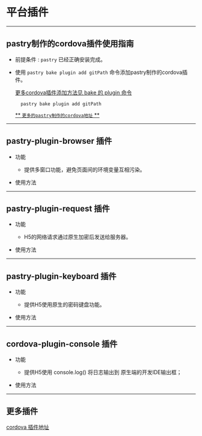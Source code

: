 # 平台插件

----
## pastry制作的cordova插件使用指南

* 前提条件 : `pastry` 已经正确安装完成。

* 使用 `pastry bake plugin add gitPath` 命令添加pastry制作的cordova插件。
    
  [更多cordova插件添加方法见 bake 的 plugin 命令][md_moreCli]

        pastry bake plugin add gitPath

  [** `更多的pastry制作的cordova地址` **][net_pastryplugins]

----
## pastry-plugin-browser 插件

* 功能

    * 提供多窗口功能，避免页面间的环境变量互相污染。

* 使用方法

----
## pastry-plugin-request 插件

* 功能

    * H5的网络请求通过原生加密后发送给服务器。

* 使用方法

----
## pastry-plugin-keyboard 插件

* 功能

    * 提供H5使用原生的密码键盘功能。

* 使用方法

----
## cordova-plugin-console 插件

* 功能

    * 提供H5使用 console.log() 将日志输出到 原生端的开发IDE输出框；

* 使用方法

----
## 更多插件

[cordova 插件地址][net_cordovaplugins]


[net_cordovaplugins]: https://github.com/apache?utf8=%E2%9C%93&query=cordova-
[md_moreCli]: ../pastry-cli/bake.md
[net_pastryplugins]: https://github.com/search?utf8=%E2%9C%93&q=user%3ApastryTeam+pastry-plugin&type=Repositories&ref=searchresults
